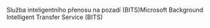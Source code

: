 <span data-ttu-id="7d968-101">Služba inteligentního přenosu na pozadí (BITS)</span><span class="sxs-lookup"><span data-stu-id="7d968-101">Microsoft Background Intelligent Transfer Service (BITS)</span></span>